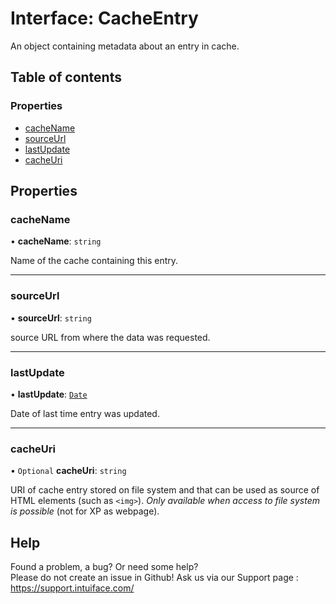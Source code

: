 # Interface: CacheEntry

An object containing metadata about an entry in cache.

## Table of contents

### Properties

- [cacheName](CacheEntry.md#cachename)
- [sourceUrl](CacheEntry.md#sourceurl)
- [lastUpdate](CacheEntry.md#lastupdate)
- [cacheUri](CacheEntry.md#cacheuri)

## Properties

### cacheName

• **cacheName**: `string`

Name of the cache containing this entry.

___

### sourceUrl

• **sourceUrl**: `string`

source URL from where the data was requested.

___

### lastUpdate

• **lastUpdate**: [`Date`]( https://developer.mozilla.org/en-US/docs/Web/JavaScript/Reference/Global_Objects/Date )

Date of last time entry was updated.

___

### cacheUri

• `Optional` **cacheUri**: `string`

URI of cache entry stored on file system and that can be used as source of HTML elements (such as `<img>`). _Only available when access to file system is possible_ (not for XP as webpage).


## Help
Found a problem, a bug? Or need some help?  
Please do not create an issue in Github! Ask us via our Support page : https://support.intuiface.com/
